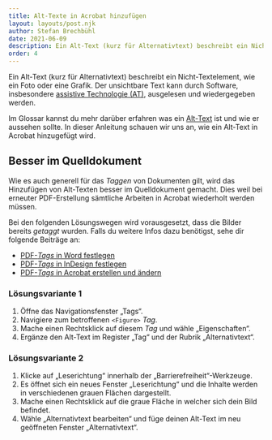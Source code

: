 ```yaml
---
title: Alt-Texte in Acrobat hinzufügen
layout: layouts/post.njk
author: Stefan Brechbühl
date: 2021-06-09
description: Ein Alt-Text (kurz für Alternativtext) beschreibt ein Nicht-Textelement, wie ein Foto oder eine Grafik. In dieser Anleitung schauen wir uns an, wie ein Alt-Text in Acrobat hinzugefügt wird.
order: 4
---
```


Ein Alt-Text (kurz für Alternativtext) beschreibt ein Nicht-Textelement, wie ein Foto oder eine Grafik. Der unsichtbare Text kann durch Software, insbesondere [assistive Technologie (AT)](/de/glossary/#assistive-technologie), ausgelesen und wiedergegeben werden.

Im Glossar kannst du mehr darüber erfahren was ein [Alt-Text](/de/glossary/#alt-text) ist und wie er aussehen sollte. In dieser Anleitung schauen wir uns an, wie ein Alt-Text in Acrobat hinzugefügt wird.

## Besser im Quelldokument

Wie es auch generell für das _Taggen_ von Dokumenten gilt, wird das Hinzufügen von Alt-Texten besser im Quelldokument gemacht. Dies weil bei erneuter PDF-Erstellung sämtliche Arbeiten in Acrobat wiederholt werden müssen.

Bei den folgenden Lösungswegen wird vorausgesetzt, dass die Bilder bereits _getaggt_ wurden. Falls du weitere Infos dazu benötigst, sehe dir folgende Beiträge an:

- [PDF-_Tags_ in Word festlegen](/de/basics/word/defining-pdf-tags-in-word/)
- [PDF-_Tags_ in InDesign festlegen](/de/basics/indesign/defining-pdf-tags-in-indesign/)
- [PDF-_Tags_ in Acrobat erstellen und ändern](/de/basics/acrobat/create-and-modify-pdf-tags-in-acrobat/)

### Lösungsvariante 1

1. Öffne das Navigationsfenster „Tags“.
2. Navigiere zum betroffenen `<Figure>` _Tag_.
3. Mache einen Rechtsklick auf diesem _Tag_ und wähle „Eigenschaften“.
4. Ergänze den Alt-Text im Register „Tag“ und der Rubrik „Alternativtext“.

### Lösungsvariante 2

1. Klicke auf „Leserichtung“ innerhalb der „Barrierefreiheit“-Werkzeuge.
2. Es öffnet sich ein neues Fenster „Leserichtung“ und die Inhalte werden in verschiedenen grauen Flächen dargestellt.
3. Mache einen Rechtsklick auf die graue Fläche in welcher sich dein Bild befindet.
4. Wähle „Alternativtext bearbeiten“ und füge deinen Alt-Text im neu geöffneten Fenster „Alternativtext“.
